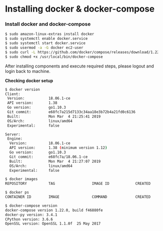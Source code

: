 # Installing docker & docker-compose

### Install docker and docker-compose

```bash
$ sudo amazon-linux-extras install docker
$ sudo systemctl enable docker.service
$ sudo systemctl start docker.service
$ sudo usermod -a -G docker ec2-user
$ sudo curl -L https://github.com/docker/compose/releases/download/1.22.0/docker-compose-$(uname -s)-$(uname -m) -o /usr/local/bin/docker-compose
$ sudo chmod +x /usr/local/bin/docker-compose
```

After installing components and execute required steps, please logout and login back to machine.

**Checking docker setup**

```bash
$ docker version
Client:
 Version:           18.06.1-ce
 API version:       1.38
 Go version:        go1.10.3
 Git commit:        e68fc7a215d7133c34aa18e3b72b4a21fd0c6136
 Built:             Mon Mar  4 21:25:41 2019
 OS/Arch:           linux/amd64
 Experimental:      false

Server:
 Engine:
  Version:          18.06.1-ce
  API version:      1.38 (minimum version 1.12)
  Go version:       go1.10.3
  Git commit:       e68fc7a/18.06.1-ce
  Built:            Mon Mar  4 21:27:07 2019
  OS/Arch:          linux/amd64
  Experimental:     false
```

```bash
$ docker images
REPOSITORY          TAG                 IMAGE ID            CREATED             SIZE

```

```bash
$ docker ps
CONTAINER ID        IMAGE               COMMAND             CREATED             STATUS              PORTS               NAMES
```

```bash
$ docker-compose version
docker-compose version 1.22.0, build f46880fe
docker-py version: 3.4.1
CPython version: 3.6.6
OpenSSL version: OpenSSL 1.1.0f  25 May 2017
```

